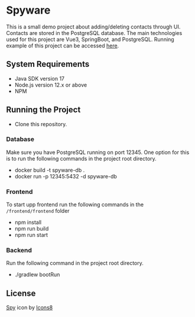 # Spyware

This is a small demo project about adding/deleting contacts through UI. Contacts are stored in the PostgreSQL database. The main technologies used for this project are Vue3, SpringBoot, and PostgreSQL.
Running example of this project can be accessed [here](https://spyware.leemetmarkus.ee/).

## System Requirements

- Java SDK version 17
- Node.js version 12.x or above
- NPM

## Running the Project

- Clone this repository.


### Database

Make sure you have PostgreSQL running on port 12345. One option for this is to run the following commands in the project root directory.

- docker build -t spyware-db .
- docker run -p 12345:5432 -d spyware-db

### Frontend

To start upp frontend run the following commands in the `/frontend/frontend` folder

- npm install
- npm run build
- npm run start

### Backend

Run the following command in the project root directory.

- ./gradlew bootRun


## License

<a target="_blank" href="https://icons8.com/icon/8281/spy">Spy</a> icon by <a target="_blank" href="https://icons8.com">Icons8</a>